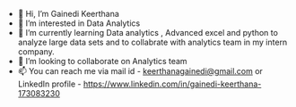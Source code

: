 - 👋 Hi, I’m Gainedi Keerthana
- 👀 I’m interested in Data Analytics
- 🌱 I’m currently learning Data analytics , Advanced excel and python to analyze large data sets and to collabrate with analytics team in my intern company.
- 💞️ I’m looking to collaborate on Analytics team 
- 📫 You can reach me via mail id - keerthanagainedi@gmail.com or LinkedIn profile - https://www.linkedin.com/in/gainedi-keerthana-173083230
<!---
gainedikeerthana/gainedikeerthana is a ✨ special ✨ repository because its `README.md` (this file) appears on your GitHub profile.
You can click the Preview link to take a look at your changes.
--->
